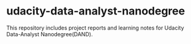 # udacity-data-analyst-nanodegree
This repository includes project reports and learning notes for Udacity Data-Analyst Nanodegree(DAND).
